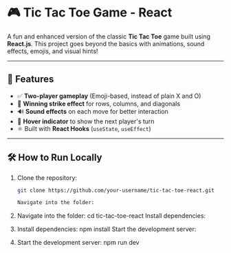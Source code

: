 # 🎮 Tic Tac Toe Game - React

A fun and enhanced version of the classic **Tic Tac Toe** game built using **React.js**. This project goes beyond the basics with animations, sound effects, emojis, and visual hints!

---

## 🚀 Features

- ✅ **Two-player gameplay** (Emoji-based, instead of plain X and O)
- 🎯 **Winning strike effect** for rows, columns, and diagonals
- 🔊 **Sound effects** on each move for better interaction
- 👀 **Hover indicator** to show the next player's turn
- ⚛️ Built with **React Hooks** (`useState`, `useEffect`)

---


## 🛠️ How to Run Locally

1. Clone the repository:

   ```bash
   git clone https://github.com/your-username/tic-tac-toe-react.git

   Navigate into the folder:

   ```

2. Navigate into the folder:
   cd tic-tac-toe-react
   Install dependencies:

3. Install dependencies:
   npm install
   Start the development server:

4. Start the development server:
   npm run dev
